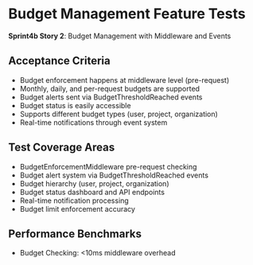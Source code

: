 # Budget Management Feature Tests

**Sprint4b Story 2**: Budget Management with Middleware and Events

## Acceptance Criteria
- Budget enforcement happens at middleware level (pre-request)
- Monthly, daily, and per-request budgets are supported
- Budget alerts sent via BudgetThresholdReached events
- Budget status is easily accessible
- Supports different budget types (user, project, organization)
- Real-time notifications through event system

## Test Coverage Areas
- BudgetEnforcementMiddleware pre-request checking
- Budget alert system via BudgetThresholdReached events
- Budget hierarchy (user, project, organization)
- Budget status dashboard and API endpoints
- Real-time notification processing
- Budget limit enforcement accuracy

## Performance Benchmarks
- Budget Checking: <10ms middleware overhead
